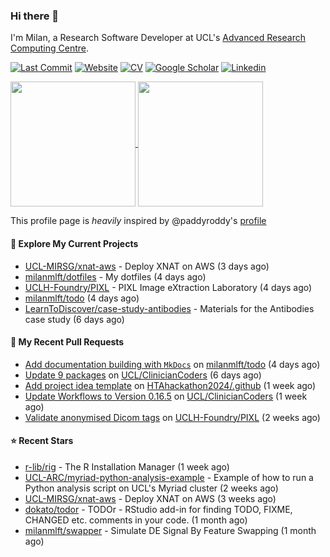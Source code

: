 ### Hi there 👋

I'm Milan, a Research Software Developer at UCL's [Advanced Research Computing
Centre](https://www.ucl.ac.uk/advanced-research-computing/advanced-research-computing-centre).

[![Last Commit](https://img.shields.io/github/last-commit/milanmlft/milanmlft?label=updated)](https://github.com/milanmlft)
[![Website](https://img.shields.io/badge/GitHub%20Pages-222?logo=githubpages&logoColor=fff&style=for-the-badge&style=flat)](https://milanmlft.dev)
[![CV](https://img.shields.io/badge/CV-PDF-pink.svg)](https://milanmlft.netlify.app/uploads/resume.pdf)
[![Google Scholar](https://img.shields.io/badge/Google%20Scholar-4285F4?logo=googlescholar&logoColor=fff&style=for-the-badge&style=flat)](https://scholar.google.com/citations?user=LwW40HQAAAAJ&hl=en)
[![Linkedin](https://img.shields.io/badge/LinkedIn-0A66C2?logo=linkedin&logoColor=fff&style=for-the-badge&style=flat)](http://www.linkedin.com/in/milan-malfait)


<a href="https://github.com/milanmlft/milanmlft#gh-dark-mode-only">
  <img height=200 align="center" src="https://github-readme-stats-paddyroddy.vercel.app/api?username=milanmlft&disable_animations=true&hide_border=true&hide_title=true&include_all_commits=true&rank_icon=github&show=prs_merged,reviews&show_icons=true&theme=tokyonight" />
</a>


<a href="https://github.com/milanmlft/milanmlft#gh-light-mode-only">
  <img height=200 align="center" src="https://github-readme-stats-paddyroddy.vercel.app/api?username=milanmlft&disable_animations=true&hide_border=true&hide_title=true&include_all_commits=true&rank_icon=github&show=prs_merged,reviews&show_icons=true&theme=default" />
</a>

This profile page is _heavily_ inspired by @paddyroddy's [profile](https://github.com/paddyroddy/paddyroddy)

#### 👷 Explore My Current Projects

- [UCL-MIRSG/xnat-aws](https://github.com/UCL-MIRSG/xnat-aws) - Deploy XNAT on AWS
  (3 days ago)
- [milanmlft/dotfiles](https://github.com/milanmlft/dotfiles) - My dotfiles
  (4 days ago)
- [UCLH-Foundry/PIXL](https://github.com/UCLH-Foundry/PIXL) - PIXL Image eXtraction Laboratory
  (4 days ago)
- [milanmlft/todo](https://github.com/milanmlft/todo)
  (4 days ago)
- [LearnToDiscover/case-study-antibodies](https://github.com/LearnToDiscover/case-study-antibodies) - Materials for the Antibodies case study
  (6 days ago)

#### 🔨 My Recent Pull Requests

- [Add documentation building with `MkDocs`](https://github.com/milanmlft/todo/pull/1) on [milanmlft/todo](https://github.com/milanmlft/todo)
  (4 days ago)
- [Update 9 packages](https://github.com/UCL/ClinicianCoders/pull/43) on [UCL/ClinicianCoders](https://github.com/UCL/ClinicianCoders)
  (6 days ago)
- [Add project idea template](https://github.com/HTAhackathon2024/.github/pull/5) on [HTAhackathon2024/.github](https://github.com/HTAhackathon2024/.github)
  (1 week ago)
- [Update Workflows to Version 0.16.5](https://github.com/UCL/ClinicianCoders/pull/42) on [UCL/ClinicianCoders](https://github.com/UCL/ClinicianCoders)
  (1 week ago)
- [Validate anonymised Dicom tags](https://github.com/UCLH-Foundry/PIXL/pull/414) on [UCLH-Foundry/PIXL](https://github.com/UCLH-Foundry/PIXL)
  (2 weeks ago)

#### ⭐ Recent Stars

- [r-lib/rig](https://github.com/r-lib/rig) - The R Installation Manager
  (1 week ago)
- [UCL-ARC/myriad-python-analysis-example](https://github.com/UCL-ARC/myriad-python-analysis-example) - Example of how to run a Python analysis script on UCL&#39;s Myriad cluster
  (2 weeks ago)
- [UCL-MIRSG/xnat-aws](https://github.com/UCL-MIRSG/xnat-aws) - Deploy XNAT on AWS
  (3 weeks ago)
- [dokato/todor](https://github.com/dokato/todor) - TODOr - RStudio add-in for finding TODO, FIXME, CHANGED etc. comments in your code.
  (1 month ago)
- [milanmlft/swapper](https://github.com/milanmlft/swapper) - Simulate DE Signal By Feature Swapping
  (1 month ago)
